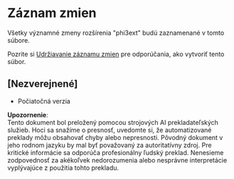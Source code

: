 # Záznam zmien

Všetky významné zmeny rozšírenia "phi3ext" budú zaznamenané v tomto súbore.

Pozrite si [Udržiavanie záznamu zmien](http://keepachangelog.com/) pre odporúčania, ako vytvoriť tento súbor.

## [Nezverejnené]

- Počiatočná verzia

**Upozornenie**:  
Tento dokument bol preložený pomocou strojových AI prekladateľských služieb. Hoci sa snažíme o presnosť, uvedomte si, že automatizované preklady môžu obsahovať chyby alebo nepresnosti. Pôvodný dokument v jeho rodnom jazyku by mal byť považovaný za autoritatívny zdroj. Pre kritické informácie sa odporúča profesionálny ľudský preklad. Nenesieme zodpovednosť za akékoľvek nedorozumenia alebo nesprávne interpretácie vyplývajúce z použitia tohto prekladu.